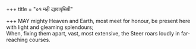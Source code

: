 +++
title = "०१ मही द्यावापृथिवी"

+++
MAY mighty Heaven and Earth, most meet for honour, be present here with light and gleaming splendours;  
     When, fixing them apart, vast, most extensive, the Steer roars loudly in far-reaching courses.